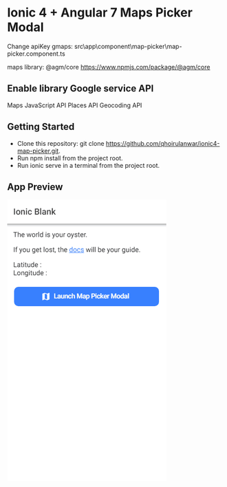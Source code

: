 # Ionic 4 + Angular 7 Maps Picker Modal

Change apiKey gmaps: src\app\component\map-picker\map-picker.component.ts

maps library: @agm/core https://www.npmjs.com/package/@agm/core

## Enable library Google service API
Maps JavaScript API
Places API
Geocoding API

## Getting Started
* Clone this repository: git clone https://github.com/qhoirulanwar/ionic4-map-picker.git.
* Run npm install from the project root.
* Run ionic serve in a terminal from the project root.

## App Preview
![](ionic4-map-picker.gif)
